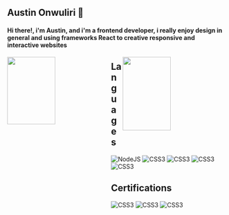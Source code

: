 ## Austin Onwuliri 👋
#### Hi there!, i'm Austin, and i'm a frontend developer, i really enjoy design in general and using frameworks React to creative responsive and interactive websites
<img align ="left" width="47%" height="20%" src= "https://github-readme-stats.vercel.app/api?username=Lucid-017&show_icons=true&theme=radical"/>

<img align ="right" width="47%" height="170px" src= "https://github-readme-stats.vercel.app/api/top-langs/?username=Lucid-017&layout=compact"/>

##
## Languages


<img alt="NodeJS" src= "https://img.shields.io/badge/react-%2320232a.svg?style=for-the-badge&logo=react&logoColor=%2361DAFB"/>
<img alt="CSS3" src="http://shields.io/badge/javascript-%23323330.svg?style=for-the-badge&logo=javascript&logoColor=#23F7DF1"/>
<img alt="CSS3" src="https://img.shields.io/badge/html5-%23E34F26.svg?style=for-the-badge&logo=html5&logoColor=white"/>
<img alt="CSS3" src="https://img.shields.io/badge/Css3-%23157286.svg?style=for-the-badge&logo=css3&logoColor=white" />
<img alt="CSS3" src="https://img.shields.io/badge/tailwindcss-%2338B2AC.svg?style=for-the-badge&logo=tailwind-css&logoColor=white"/>

## Certifications
<img alt="CSS3" src="https://img.shields.io/badge/Udemy-A435F0?style=for-the-badge&logo=Udemy&logoColor=white"/>
<img alt="CSS3" src="https://img.shields.io/badge/Freecodecamp-%23123.svg?&style=for-the-badge&logo=freecodecamp&logoColor=green"/>
<img alt="CSS3" src="https://img.shields.io/badge/Coursera-%230056D2.svg?style=for-the-badge&logo=Coursera&logoColor=white"/>


